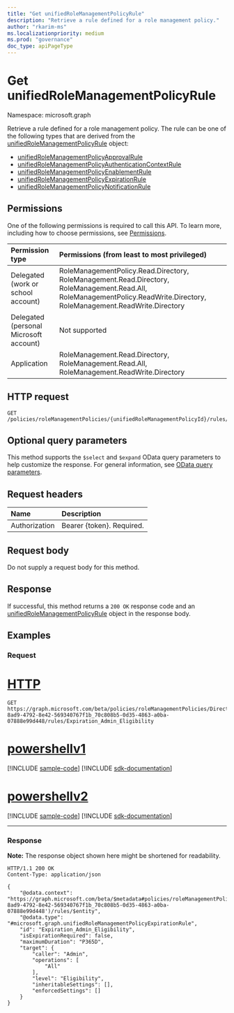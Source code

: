 ```yaml
---
title: "Get unifiedRoleManagementPolicyRule"
description: "Retrieve a rule defined for a role management policy."
author: "rkarim-ms"
ms.localizationpriority: medium
ms.prod: "governance"
doc_type: apiPageType
---
```


# Get unifiedRoleManagementPolicyRule
Namespace: microsoft.graph

Retrieve a rule defined for a role management policy. The rule can be one of the following types that are derived from the [unifiedRoleManagementPolicyRule](../resources/unifiedrolemanagementpolicyrule.md) object:
+ [unifiedRoleManagementPolicyApprovalRule](../resources/unifiedrolemanagementpolicyapprovalrule.md)
+ [unifiedRoleManagementPolicyAuthenticationContextRule](../resources/unifiedrolemanagementpolicyauthenticationcontextrule.md)
+ [unifiedRoleManagementPolicyEnablementRule](../resources/unifiedrolemanagementpolicyenablementrule.md)
+ [unifiedRoleManagementPolicyExpirationRule](../resources/unifiedrolemanagementpolicyexpirationrule.md)
+ [unifiedRoleManagementPolicyNotificationRule](../resources/unifiedrolemanagementpolicynotificationrule.md)

## Permissions
One of the following permissions is required to call this API. To learn more, including how to choose permissions, see [Permissions](/graph/permissions-reference).

|Permission type|Permissions (from least to most privileged)|
|:---|:---|
|Delegated (work or school account)|RoleManagementPolicy.Read.Directory, RoleManagement.Read.Directory, RoleManagement.Read.All, RoleManagementPolicy.ReadWrite.Directory, RoleManagement.ReadWrite.Directory|
|Delegated (personal Microsoft account)|Not supported|
|Application|RoleManagement.Read.Directory, RoleManagement.Read.All, RoleManagement.ReadWrite.Directory|

## HTTP request

<!-- {
  "blockType": "ignored"
}
-->
``` http
GET /policies/roleManagementPolicies/{unifiedRoleManagementPolicyId}/rules/{unifiedRoleManagementPolicyRuleId}
```

## Optional query parameters
This method supports the `$select` and `$expand` OData query parameters to help customize the response. For general information, see [OData query parameters](/graph/query-parameters).

## Request headers
|Name|Description|
|:---|:---|
|Authorization|Bearer {token}. Required.|

## Request body
Do not supply a request body for this method.

## Response

If successful, this method returns a `200 OK` response code and an [unifiedRoleManagementPolicyRule](../resources/unifiedrolemanagementpolicyrule.md) object in the response body.

## Examples

### Request

# [HTTP](#tab/http)
<!-- {
  "blockType": "request",
  "name": "get_unifiedrolemanagementpolicyrule",
  "sampleKeys": ["DirectoryRole_cab01047-8ad9-4792-8e42-569340767f1b_70c808b5-0d35-4863-a0ba-07888e99d448", "Expiration_Admin_Eligibility"]
}
-->
``` http
GET https://graph.microsoft.com/beta/policies/roleManagementPolicies/DirectoryRole_cab01047-8ad9-4792-8e42-569340767f1b_70c808b5-0d35-4863-a0ba-07888e99d448/rules/Expiration_Admin_Eligibility
```

# [powershellv1](#tab/powershellv1)
[!INCLUDE [sample-code](../includes/snippets/powershellv1/get-unifiedrolemanagementpolicyrule-powershellv1-snippets.md)]
[!INCLUDE [sdk-documentation](../includes/snippets/snippets-sdk-documentation-link.md)]

# [powershellv2](#tab/powershellv2)
[!INCLUDE [sample-code](../includes/snippets/powershellv2/get-unifiedrolemanagementpolicyrule-powershellv2-snippets.md)]
[!INCLUDE [sdk-documentation](../includes/snippets/snippets-sdk-documentation-link.md)]

---



### Response
**Note:** The response object shown here might be shortened for readability.
<!-- {
  "blockType": "response",
  "truncated": true,
  "@odata.type": "microsoft.graph.unifiedRoleManagementPolicyRule"
}
-->
``` http
HTTP/1.1 200 OK
Content-Type: application/json

{
    "@odata.context": "https://graph.microsoft.com/beta/$metadata#policies/roleManagementPolicies('DirectoryRole_cab01047-8ad9-4792-8e42-569340767f1b_70c808b5-0d35-4863-a0ba-07888e99d448')/rules/$entity",
    "@odata.type": "#microsoft.graph.unifiedRoleManagementPolicyExpirationRule",
    "id": "Expiration_Admin_Eligibility",
    "isExpirationRequired": false,
    "maximumDuration": "P365D",
    "target": {
        "caller": "Admin",
        "operations": [
            "All"
        ],
        "level": "Eligibility",
        "inheritableSettings": [],
        "enforcedSettings": []
    }
}
```


